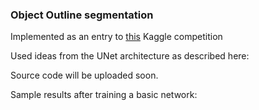 ### Object Outline segmentation ###

Implemented as an entry to [this](https://www.kaggle.com/c/carvana-image-masking-challenge) Kaggle competition

Used ideas from the UNet architecture as described here:

Source code will be uploaded soon.

Sample results after training a basic network:
